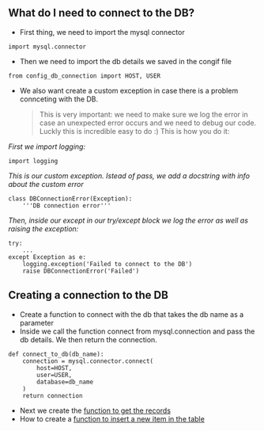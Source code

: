 ## What do I need to connect to the DB?

- First thing, we need to import the mysql connector
```buildoutcfg
import mysql.connector
```

- Then we need to import the db details we saved in the congif file
```buildoutcfg
from config_db_connection import HOST, USER
```

- We also want create a custom exception in case there is a problem
connceting with the DB.
  > This is very important: we need to make sure we log the error
  > in case an unexpected error occurs and we need to debug our code.
  > Luckly this is incredible easy to do :) This is how you do it:
  > 
*First we import logging:*
```buildoutcfg
import logging
```
*This is our custom exception. Istead of pass, we add a docstring with info
about the custom error*
```buildoutcfg
class DBConnectionError(Exception):
    '''DB connection error'''
```
*Then, inside our except in our try/except block we log the error
as well as raising the exception:*

```buildoutcfg
try:
    ...
except Exception as e:
    logging.exception('Failed to connect to the DB')
    raise DBConnectionError('Failed')
```

## Creating a connection to the DB

- Create a function to connect with the db that takes the db name as a parameter
- Inside we call the function connect from mysql.connection and pass the
db details. We then return the connection.
  
```buildoutcfg
def connect_to_db(db_name):
    connection = mysql.connector.connect(
        host=HOST,
        user=USER,
        database=db_name
    )
    return connection
```

- Next we create the [function to get the records](/docs/getting_all_records.md)
- How to create a [function to insert a new item in the table](/docs/inserting_a_new_item.md)

